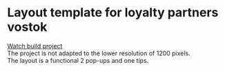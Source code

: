 <h1>Layout template for loyalty partners vostok</h1>
<a href="https://parshencev.github.io/raspberries/">Watch build project</a><br>
The project is not adapted to the lower resolution of 1200 pixels.<br>
The layout is a functional 2 pop-ups and one tips.

